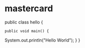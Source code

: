 # mastercard

public class hello {

	public void main() {
  System.out.println("Hello World");
  }
  }
